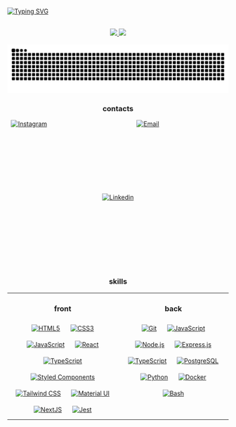 <br>

[![Typing SVG](https://readme-typing-svg.herokuapp.com?font=Fira+Code&weight=300&size=50&duration=3000&pause=1000&color=2b364a&center=true&vCenter=true&random=false&width=1000&lines=Hello%2C+my+name+is+Mateus;I'm+24+years+old;I'm+a+Software+Developer;I'm+from+Brazil;welcome%3A)](https://git.io/typing-svg)

<br>
<div align="center">
        <a href="#">
                <img height="160em" src="https://github-readme-stats.vercel.app/api?username=maalpi&show_icons=true&theme=dracula&include_all_commits=true&count_private=true"/>
                <img height="160em" src="https://github-readme-stats.vercel.app/api/top-langs/?username=maalpi&layout=compact&langs_count=7&theme=dracula"/>
        </a>
</div>

<div align="center">
    <br/>
    <a href="https://github.com/Platane/snk" target="_blank">
        <img src="https://raw.githubusercontent.com/maalpi/maalpi/output/github-contribution-grid-snake-dark.svg" alt="Snake Animation"/>
    </a>
</div> 

<h3 align="center"> contacts</h3>

<div align="center">  
<a href="https://instagram.com/mateus_pierre_" target="_blank" style="margin-right: 150px"><img style="margin-right: 50px" src="https://upload.wikimedia.org/wikipedia/commons/a/a5/Instagram_icon.png" alt="Instagram" height="30" /></a>  
<a href="mailto:pierremateus81@gmail.com" target="_blank"><img style="margin-right: 150px" src="https://upload.wikimedia.org/wikipedia/commons/7/7e/Gmail_icon_%282020%29.svg" alt="Email" height="30" /></a>  
<a href="https://www.linkedin.com/in/mateus-pierre-96799218a/" target="_blank"><img style="margin: 150px" src="https://cdn.jsdelivr.net/gh/devicons/devicon@latest/icons/linkedin/linkedin-original.svg" alt="Linkedin" height="30" /></a>  
</div>

</td><td valign="top" width="50%">
  
<h3 align="center"> skills</h3>
<table align="center"><tr><td valign="top" width="50%">

<h3 align="center"> front </h3>
<div align="center">  
<a href="https://en.wikipedia.org/wiki/HTML5" target="_blank"><img style="margin: 10px" src="https://profilinator.rishav.dev/skills-assets/html5-original-wordmark.svg" alt="HTML5" height="30"/></a>  
<a href="https://www.w3schools.com/css/" target="_blank"><img style="margin: 10px" src="https://profilinator.rishav.dev/skills-assets/css3-original-wordmark.svg" alt="CSS3" height="30" /></a>  
<a href="https://www.javascript.com/" target="_blank"><img style="margin: 10px" src="https://profilinator.rishav.dev/skills-assets/javascript-original.svg" alt="JavaScript" height="30" /></a>  
<a href="https://reactjs.org/" target="_blank"><img style="margin: 10px" src="https://profilinator.rishav.dev/skills-assets/react-original-wordmark.svg" alt="React" height="30" /></a>  
<a href="https://www.typescriptlang.org/" target="_blank"><img style="margin: 10px" src="https://profilinator.rishav.dev/skills-assets/typescript-original.svg" alt="TypeScript" height="30" /></a>  
<a href="https://styled-components.com/" target="_blank"><img style="margin: 10px" src="https://profilinator.rishav.dev/skills-assets/styled-components.png" alt="Styled Components" height="30" /></a>  
<a href="https://www.tailwindcss.com/" target="_blank"><img style="margin: 10px" src="https://profilinator.rishav.dev/skills-assets/tailwindcss.svg" alt="Tailwind CSS" height="30" /></a>  
<a href="https://mui.com/" target="_blank"><img style="margin: 10px" src="https://profilinator.rishav.dev/skills-assets/mui.png" alt="Material UI" height="30" /></a>  
<a href="https://nextjs.org/" target="_blank"><img style="margin: 10px" src="https://profilinator.rishav.dev/skills-assets/nextjs.png" alt="NextJS" height="30" /></a>  
<a href="https://www.jestjs.io/" target="_blank"><img style="margin: 10px" src="https://profilinator.rishav.dev/skills-assets/jest.svg" alt="Jest" height="30" /></a>  
</div>

</td><td valign="top" width="50%">
  
<h3 align="center"> back </h3>
<div align="center">  
<a href="https://github.com/" target="_blank"><img style="margin: 10px" src="https://profilinator.rishav.dev/skills-assets/git-scm-icon.svg" alt="Git" height="30" /></a>  
<a href="https://www.javascript.com/" target="_blank"><img style="margin: 10px" src="https://profilinator.rishav.dev/skills-assets/javascript-original.svg" alt="JavaScript" height="30" /></a>  
<a href="https://nodejs.org/" target="_blank"><img style="margin: 10px" src="https://profilinator.rishav.dev/skills-assets/nodejs-original-wordmark.svg" alt="Node.js" height="30" /></a>  
<a href="https://expressjs.com/" target="_blank"><img style="margin: 10px" src="https://profilinator.rishav.dev/skills-assets/express-original-wordmark.svg" alt="Express.js" height="30" /></a>  
<a href="https://www.typescriptlang.org/" target="_blank"><img style="margin: 10px" src="https://profilinator.rishav.dev/skills-assets/typescript-original.svg" alt="TypeScript" height="30" /></a>  
<a href="https://www.postgresql.org/" target="_blank"><img style="margin: 10px" src="https://profilinator.rishav.dev/skills-assets/postgresql-original-wordmark.svg" alt="PostgreSQL" height="30" /></a>  
<a href="https://www.python.org/" target="_blank"><img style="margin: 10px" src="https://profilinator.rishav.dev/skills-assets/python-original.svg" alt="Python" height="30" /></a>  
<a href="https://www.docker.com/" target="_blank"><img style="margin: 10px" src="https://profilinator.rishav.dev/skills-assets/docker-original-wordmark.svg" alt="Docker" height="30" /></a>  
<a href="https://www.gnu.org/software/bash/" target="_blank"><img style="margin: 10px" src="https://profilinator.rishav.dev/skills-assets/gnu_bash-icon.svg" alt="Bash" height="30" /></a>  
</div>

</td></tr></table> 
  

<br>
  
<br>

<br>


